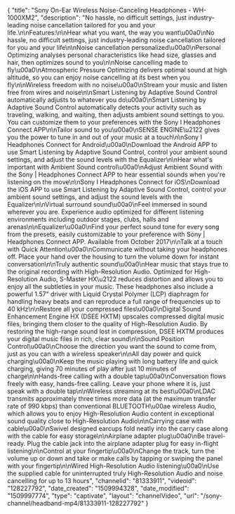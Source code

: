 {
    "title": "Sony On-Ear Wireless Noise-Canceling Headphones - WH-1000XM2",
    "description": "No hassle, no difficult settings, just industry-leading noise cancellation tailored for you and your life.\n\nFeatures:\n\nHear what you want, the way you want\u00a0\nNo hassle, no difficult settings, just industry-leading noise cancellation tailored for you and your life\n\nNoise cancellation personalized\u00a0\nPersonal Optimizing analyses personal characteristics like head size, glasses and hair, then optimizes sound to you\n\nNoise cancelling made to fly\u00a0\nAtmospheric Pressure Optimizing delivers optimal sound at high altitude, so you can enjoy noise cancelling at its best when you fly\n\nWireless freedom with no noise\u00a0\nStream your music and listen free from wires and noise\n\nSmart Listening by Adaptive Sound Control automatically adjusts to whatever you do\u00a0\nSmart Listening by Adaptive Sound Control automatically detects your activity such as traveling, walking, and waiting, then adjusts ambient sound settings to you. You can customize them to your preferences with the Sony I Headphones Connect APP\n\nTailor sound to you\u00a0\nSENSE ENGINE\u2122 gives you the power to tune in and out of your music at a touch\n\nSony I Headphones Connect for Android\u00a0\nDownload the Android APP to use Smart Listening by Adaptive Sound Control, control your ambient sound settings, and adjust the sound levels with the Equalizer\n\nHear what's important with Ambient Sound control\u00a0\nAdjust Ambient Sound with the Sony | Headphones Connect APP to hear essential sounds when you're listening on the move\n\nSony I Headphones Connect for iOS\nDownload the iOS APP to use Smart Listening by Adaptive Sound Control, control your ambient sound settings, and adjust the sound levels with the Equalizer\n\nVirtual surround sound\u00a0\nFeel immersed in sound wherever you are. Experience audio optimized for different listening environments including outdoor stages, clubs, halls and arenas\n\nEqualizer\u00a0\nFind your perfect sound tone for every song from the presets, easily customizable to your preference with Sony | Headphones Connect APP. Available from October 2017\n\nTalk at a touch with Quick Attention\u00a0\nCommunicate without taking your headphones off. Place your hand over the housing to turn the volume down for instant conversation\n\nTruly authentic sound\u00a0\nHear music that stays true to the original recording with High-Resolution Audio. Optimized for High-Resolution Audio, S-Master HX\u2122 reduces distortion and allows you to enjoy all the subtleties in your music. These headphones also include a powerful 1.57\" driver with Liquid Crystal Polymer (LCP) diaphragm for handling heavy beats and can reproduce a full range of frequencies up to 40 kHz\n\nRestore all your compressed files\u00a0\nDigital Sound Enhancement Engine HX (DSEE HXTM) upscales compressed digital music files, bringing them closer to the quality of High-Resolution Audio. By restoring the high-range sound lost in compression, DSEE HXTM produces your digital music files in rich, clear sound\n\nSound Position Control\u00a0\nChoose the direction you want the sound to come from, just as you can with a wireless speaker\n\nAll day power and quick charging\u00a0\nKeep the music playing with long battery life and quick charging, giving 70 minutes of play after just 10 minutes of charge\n\nHands-free calling with a double tap\u00a0\nConversation flows freely with easy, hands-free calling. Leave your phone where it is, just speak with a double tap\n\nWireless streaming at its best\u00a0\nLDAC transmits approximately three times more data (at the maximum transfer rate of 990 kbps) than conventional BLUETOOTH\u00ae wireless Audio, which allows you to enjoy High-Resolution Audio content in exceptional sound quality close to High-Resolution Audio\n\nCarrying case with cable\u00a0\nSwivel designed earcups fold neatly into the carry case along with the cable for easy storage\n\nAirplane adapter plug\u00a0\nBe travel-ready. Plug the cable jack into the airplane adapter plug for easy in-flight listening\n\nControl at your fingertip\u00a0\nChange the track, turn the volume up or down and take or make calls by tapping or swiping the panel with your fingertip\n\nWired High-Resolution Audio listening\u00a0\nUse the supplied cable for uninterrupted truly High-Resolution Audio and noise cancelling for up to 13 hours",
    "channelid": "81333911",
    "videoid": "128227792",
    "date_created": "1509994328",
    "date_modified": "1509997774",
    "type": "captivate",
    "layout": "channelVideo",
    "url": "\/sony-channel\/headband-mp4\/81333911-128227792"
}